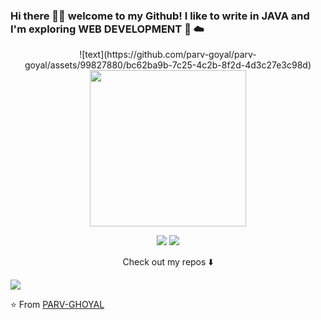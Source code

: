 
### Hi there 👋🏾  welcome to my Github! I like to write in JAVA and I'm exploring WEB DEVELOPMENT 🐍 ☁️

<p align="center">![text](https://github.com/parv-goyal/parv-goyal/assets/99827880/bc62ba9b-7c25-4c2b-8f2d-4d3c27e3c98d)

  <img width="250" src="https://github.com/parv-goyal/parv-goyal/assets/99827880/bc62ba9b-7c25-4c2b-8f2d-4d3c27e3c98d">
</p>


<p align="center">
<a href= "https://dev.to/ari_hacks"><img src="https://img.icons8.com/windows/32/000000/dev.png"/></a>
<a href= "https://twitter.com/ari_hacks"><img src="https://img.icons8.com/material-outlined/30/000000/twitter.png"/></a>
</p>

<p align="center">
Check out my repos ⬇️  
</p>

![](https://visitor-badge.glitch.me/badge?page_id=ari-hacks.ari-hacks)

⭐️ From [PARV-GHOYAL](https://github.com/parv-goyal)
